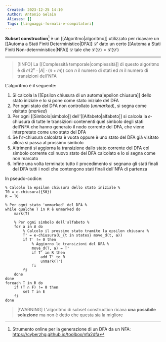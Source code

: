 ```yaml
---
 Created: 2023-12-25 14:10
 Author: Antonio Gelain
 Aliases: []
 Tags: [linguaggi-formali-e-compilatori]
---
```


**Subset construction**[^online-tool] è un [[Algoritmo|algoritmo]] utilizzato per ricavare un [[Automa a Stati Finiti Deterministico|DFA]] $\mathcal{D}'$ dato un certo [[Automa a Stati Finiti Non-deterministico|NFA]] $\mathcal{D}$ tale che $\mathcal{L(D) = L(D')}$

---

> [!INFO] La [[Complessità temporale|complessità]] di questo algoritmo è di $\mathcal{O}(2^{n} \cdot |A| \cdot (n + m))$ con $n$ il numero di stati ed $m$ il numero di transizioni dell'NFA

L'algoritmo è il seguente:
1. Si calcola la [[Epsilon chiusura di un automa|epsilon chiusura]] dello stato iniziale e lo si pone come stato iniziale del DFA
2. Per ogni stato del DFA non controllato (*unmarked*), si segna come visitato (*marked*)
3. Per ogni [[Simbolo|simbolo]] dell'[[Alfabeto|alfabeto]] si calcola la $\epsilon$-chiusura di tutte le transizioni contenenti quel simbolo degli stati dell'NFA che hanno generato il nodo corrente del DFA, che viene interpretato come uno stato del DFA
4. Se l'$\epsilon$-chiusura calcolata è vuota oppure è uno stato del DFA già visitato allora si passa al prossimo simbolo
5. Altrimenti si aggiorna la transizione dallo stato corrente del DFA col simbolo corrente col nuovo stato del DFA calcolato e lo si segna come non marcato
6. Infine una volta terminato tutto il procedimento si segnano gli stati finali del DFA tutti i nodi che contengono stati finali dell'NFA di partenza

In pseudo-codice:
```
% Calcolo la epsilon chiusura dello stato iniziale %
T0 = e-chiusura({S0})
R = T0

% Per ogni stato 'unmarked' del DFA %
while qualche T in R è unmarked do
    mark(T)
    
    % Per ogni simbolo dell'alfabeto %
    for a in A do
        % Calcolo il prossimo stato tramite la epsilon chiusura %
        T' = e-chiusura(U_{t in states} move_d(t, a))
        if T' != 0 then
            % Aggiorno le transizioni del DFA %
            move_d(T, a) = T'
            if T' in R then
                add T' to R
                unmark(T')
            fi
        fi
    done
done
foreach T in R do
    if (T ∩ F) != 0 then
        set T in E
    fi
done
```

> [!WARNING] L'algoritmo di subset construction ricava **una possibile soluzione** ma non è detto che questa sia la migliore


[^online-tool]: Strumento online per la generazione di un DFA da un NFA: https://cyberzhg.github.io/toolbox/nfa2dfa
